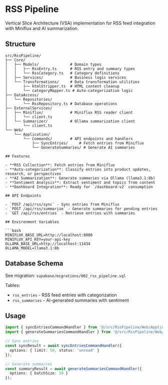 # RSS Pipeline

Vertical Slice Architecture (VSA) implementation for RSS feed integration with Miniflux and AI summarization.

## Structure

```
src/RssPipeline/
├── Core/
│   ├── Models/              # Domain types
│   │   ├── RssEntry.ts      # RSS entry and summary types
│   │   └── RssCategory.ts   # Category definitions
│   ├── Services/            # Business logic services
│   └── Transformations/     # Data transformation utilities
│       ├── htmlStripper.ts  # HTML content cleanup
│       └── categoryMapper.ts # Auto-categorization logic
├── DataAccess/
│   └── Repositories/
│       └── RssRepository.ts # Database operations
├── ExternalServices/
│   ├── Miniflux/            # Miniflux RSS reader client
│   │   └── client.ts
│   └── Summarizer/          # Ollama summarization client
│       └── client.ts
└── Web/
    └── Application/
        └── Commands/        # API endpoints and handlers
            ├── SyncEntries/     # Fetch entries from Miniflux
            └── GenerateSummaries/ # Generate AI summaries

## Features

- **RSS Collection**: Fetch entries from Miniflux
- **Auto-categorization**: Classify entries into product updates, research, or perspectives
- **AI Summarization**: Generate summaries via Ollama (llama3.1:8b)
- **Sentiment Analysis**: Extract sentiment and topics from content
- **Dashboard Integration**: Ready for `/dashboard-v2` consumption

## API Endpoints

- `POST /api/rss/sync` - Sync entries from Miniflux
- `POST /api/rss/summarize` - Generate summaries for pending entries
- `GET /api/rss/entries` - Retrieve entries with summaries

## Environment Variables

```bash
MINIFLUX_BASE_URL=http://localhost:8080
MINIFLUX_API_KEY=your-api-key
OLLAMA_BASE_URL=http://localhost:11434
OLLAMA_MODEL=llama3.1:8b
```

## Database Schema

See migration: `supabase/migrations/002_rss_pipeline.sql`

Tables:
- `rss_entries` - RSS feed entries with categorization
- `rss_summaries` - AI-generated summaries with sentiment

## Usage

```typescript
import { syncEntriesCommandHandler } from '@/src/RssPipeline/Web/Application/Commands/SyncEntries';
import { generateSummariesCommandHandler } from '@/src/RssPipeline/Web/Application/Commands/GenerateSummaries';

// Sync entries
const syncResult = await syncEntriesCommandHandler({
  options: { limit: 50, status: 'unread' }
});

// Generate summaries
const summaryResult = await generateSummariesCommandHandler({
  options: { batchSize: 10 }
});
```
